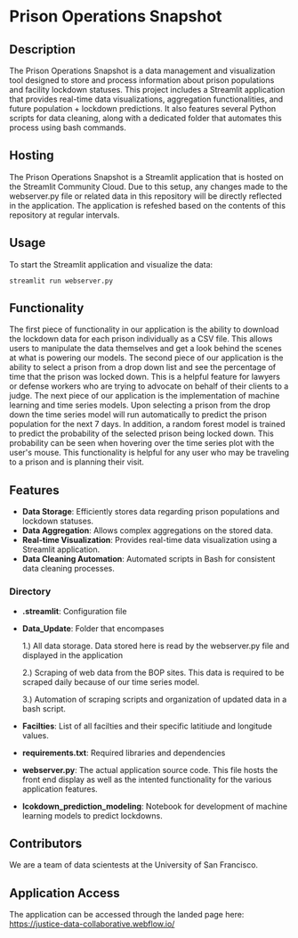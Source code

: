 
# Prison Operations Snapshot

## Description
The Prison Operations Snapshot is a data management and visualization tool designed to store and process information about prison populations and facility lockdown statuses. This project includes a Streamlit application that provides real-time data visualizations, aggregation functionalities, and future population + lockdown predictions. It also features several Python scripts for data cleaning, along with a dedicated folder that automates this process using bash commands.

## Hosting
The Prison Operations Snapshot is a Streamlit application that is hosted on the Streamlit Community Cloud. Due to this setup, any changes made to the webserver.py file or related data in this repository will be directly reflected in the application. The application is refeshed based on the contents of this repository at regular intervals.

## Usage
To start the Streamlit application and visualize the data:
```
streamlit run webserver.py
```

## Functionality
The first piece of functionality in our application is the ability to download the lockdown data for each prison individually as a CSV file. This allows users to manipulate the data themselves and get a look behind the scenes at what is powering our models. The second piece of our application is the ability to select a prison from a drop down list and see the percentage of time that the prison was locked down. This is a helpful feature for lawyers or defense workers who are trying to advocate on behalf of their clients to a judge. The next piece of our application is the implementation of machine learning and time series models. Upon selecting a prison from the drop down the time series model will run automatically to predict the prison population for the next 7 days. In addition, a random forest model is trained to predict the probability of the selected prison being locked down. This probability can be seen when hovering over the time series plot with the user's mouse. This functionality is helpful for any user who may be traveling to a prison and is planning their visit.

## Features
- **Data Storage**: Efficiently stores data regarding prison populations and lockdown statuses.
- **Data Aggregation**: Allows complex aggregations on the stored data.
- **Real-time Visualization**: Provides real-time data visualization using a Streamlit application.
- **Data Cleaning Automation**: Automated scripts in Bash for consistent data cleaning processes.

### Directory
- **.streamlit**: Configuration file
- **Data_Update**: Folder that encompases

    1.) All data storage. Data stored here is read by the webserver.py file and displayed in the application
  
    2.) Scraping of web data from the BOP sites. This data is required to be scraped daily because of our time series model.
  
    3.) Automation of scraping scripts and organization of updated data in a bash script.
  
- **Facilties**: List of all facilties and their specific latitiude and longitude values.
- **requirements.txt**: Required libraries and dependencies
- **webserver.py**: The actual application source code. This file hosts the front end display as well as the intented functionality for the various application features.
- **lcokdown_prediction_modeling**: Notebook for development of machine learning models to predict lockdowns.

## Contributors
We are a team of data scientests at the University of San Francisco. 

## Application Access
The application can be accessed through the landed page here: https://justice-data-collaborative.webflow.io/


